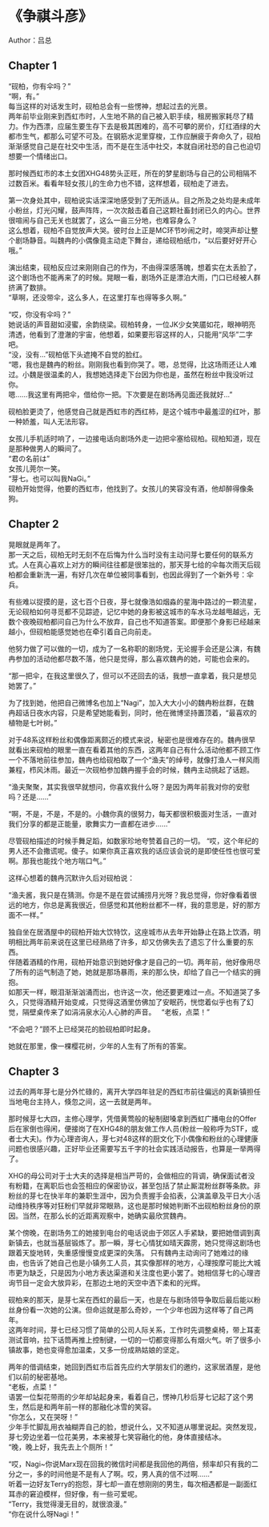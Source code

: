 # 《争祺斗彦》

Author：吕总

## Chapter 1
“砚柏，你有伞吗？”  
“啊，有。”  
每当这样的对话发生时，砚柏总会有一些愣神，想起过去的光景。  
两年前毕业刚来到西虹市时，人生地不熟的自己被入职手续，租房搬家耗尽了精力。作为西漂，应届生要生存下去是极其困难的，高不可攀的房价，灯红酒绿的大都市生气，都那么可望不可及。在钢筋水泥里穿梭，工作应酬疲于奔命久了，砚柏渐渐感觉自己是在社交中生活，而不是在生活中社交，本就自闭社恐的自己也迫切想要一个情绪出口。

那时候西虹市的本土女团XHG48势头正旺，所在的梦星剧场与自己的公司相隔不过数百米。看看年轻女孩儿的生命力也不错，这样想着，砚柏走了进去。

第一次身处其中，砚柏说实话深深地感受到了无所适从。目之所及之处均是未成年小粉丝，灯光闪耀，鼓声阵阵，一次次敲击着自己这颗社畜封闭已久的内心。世界很喧闹与自己无关也就罢了，这么一亩三分地，也难容身么？  
这么想着，砚柏不自觉放声大哭。彼时台上正是MC环节吵闹之时，啼哭声却让整个剧场静音。叫魏冉的小偶像竟主动走下舞台，递给砚柏纸巾，“以后要好好开心哦。”  

演出结束，砚柏反应过来刚刚自己的作为，不由得深感落魄，想着实在太丢脸了，这个剧场也不能再来了的时候。晃眼一看，剧场外正是漂泊大雨，门口已经被人群挤满了数排。  
“草啊，还没带伞，这么多人，在这里打车也得等多久啊。”  

“哎，你没有伞吗？”  
她说话的声音甜如浸蜜，余韵绕梁。砚柏转身，一位JK少女笑靥如花，眼神明亮清透，他看到了澄澈的宇宙，他想着，如果要形容这样的人，只能用“风华”二字吧。  
“没，没有…”砚柏低下头遮掩不自觉的脸红。  
“嗯，我也是魏冉的粉丝。刚刚我也看到你哭了。嗯，总觉得，比这场雨还让人难过。小魏是很温柔的人，我想她选择走下台因为你也是，虽然在粉丝中我没听过你。  
嗯……我这里有两把伞，借给你一把。下次要是在剧场再见面还我就好…”  

砚柏脸更烫了，他感觉自己就是西虹市的西红柿，是这个城市中最羞涩的红叶，那一种娇羞，叫人无法形容。    
 
女孩儿手机适时响了，一边接电话向剧场外走一边把伞塞给砚柏。砚柏知道，现在是那种做男人的瞬间了。    
“君の名前は”  
女孩儿莞尔一笑。  
“芽七。也可以叫我NaGi。”  
砚柏开始觉得，他要的西虹市，他找到了。女孩儿的笑容没有酒，他却醉得像条狗。  

## Chapter 2
晃眼就是两年了。  
那一天之后，砚柏无时无刻不在后悔为什么当时没有主动问芽七要任何的联系方式。人在真心喜欢上对方的瞬间往往都是很笨拙的，那天芽七给的伞每次雨天后砚柏都会重新洗一遍，有好几次在单位被同事看到，也因此得到了一个新外号：伞兵。

有些难以捉摸的是，这七百个日夜，芽七就像浩如烟淼的星海中路过的一颗流星，无论砚柏如何寻觅都不见踪迹，记忆中她的身影被这城市的车水马龙越甩越远，无数个夜晚砚柏都问自己为什么不放弃，自己也不知道答案。即便那个身影已经越来越小，但砚柏能感觉她也在牵引着自己向前走。

他努力做了可以做的一切，成为了一名称职的剧场党，无论握手会还是公演，有魏冉参加的活动他都尽数不落，他只是觉得，那么喜欢魏冉的她，可能也会来的。

“那一把伞，在我这里很久了，但可以不还回去的话，我想一直拿着，我只是想见她罢了。”

为了找到她，他把自己微博名也加上“Nagi”，加入大大小小的魏冉粉丝群，在魏冉超话日夜水内容，只是希望她能看到，同时，他在微博坚持置顶着，“最喜欢的植物是七叶树。”

对于48系这样粉丝和偶像距离颇近的模式来说，秘密也是很难存在的。魏冉很早就看出来砚柏的眼里一直在看着其他的东西，这两年自己有什么活动他都不顾工作一个不落地前往参加，魏冉也给砚柏取了一个“渔夫”的绰号，就像打渔人一样风雨兼程，栉风沐雨。最近一次砚柏参加魏冉握手会的时候，魏冉主动挑起了话题。

“渔夫聚聚，其实我很早就想问，你喜欢我什么呀？是因为两年前我对你的安慰吗？还是......”

“啊，不是，不是，不是的。小魏你真的很努力，每天都很积极面对生活，一直对我们分享的都是正能量，歌舞实力一直都在进步......”

尽管砚柏描述的时候手舞足蹈，如数家珍地夸赞着自己的一切。
“哎，这个年纪的男人还不会撒谎呢。傻子。如果你真正喜欢我的话应该会说的是即使任性也很可爱啊。那我也能找个地方喘口气。”

这样心想着的魏冉沉默许久后对砚柏说：

“渔夫酱，我只是在猜测。你是不是在尝试捕捞月光呀？我总觉得，你好像看着很远的地方，你总是离我很近，但感觉和其他粉丝都不一样，我的意思是，好的那方面不一样。”

独自坐在居酒屋中的砚柏开始大饮特饮，这座城市从去年开始静止在路上饮酒，明明相比两年前来说在这里已经熟络了许多，却又仿佛失去了遗忘了什么重要的东西。  
伴随着酒精的作用，砚柏开始意识到她好像才是自己的一切。两年前，他好像用尽了所有的运气制造了她，她就是那场暴雨，来的那么快，却给了自己一个结实的拥抱。  
如那天一样，眼泪渐渐汹涌而出，也许这一次，他还要更难过一点。不知道哭了多久，只觉得酒精开始变咸，只觉得这酒里仿佛加了安眠药，恍惚着似乎也有了幻觉，隔壁桌传来了如涓涓泉水沁人心肺的声音。
 
“老板，点菜！”

“不会吧？”顾不上已经哭花的脸砚柏即时起身。

她就在那里，像一棵樱花树，少年的人生有了所有的答案。

## Chapter 3

过去的两年芽七是分外忙碌的，离开大学四年驻足的西虹市前往偏远的真新镇担任当地电台主持人，倏忽之间，这一去就是两年。

那时候芽七大四，主修心理学，凭借黄莺般的秘制甜嗓拿到西虹广播电台的Offer后在家倒也得闲，便接岗了在XHG48的朋友做工作人员(粉丝一般称呼为STF，或者士大夫)。作为心理咨询人，芽七对48这样的厨文化下小偶像和粉丝的心理健康问题也很感兴趣，正好毕业还需要写五千字的社会实践活动报告，也算是一举两得了。

XHG的母公司对于士大夫的选择是相当严苛的，会做相应的背调，确保面试者没有粉籍，在离职后也会签相应的保密协议，甚至包括了禁止厮混粉丝群等条款。非粉丝的芽七在快半年的兼职生涯中，因为负责握手会掐表，公演盖章及平日大小活动维持秩序等对狂粉们早就非常眼熟，这也是那时候她判断不出砚柏粉丝身份的原因。当然，在那么长的近距离观察中，她确实最欣赏魏冉。

某个傍晚，在剧场务工的她接到电台的电话说由于郊区人手紧缺，要把她借调到真新镇去，也就当基层锻炼了。那一瞬，芽七心情犹如晴天霹雳，她只觉得这剧场也跟着天旋地转，失重感慢慢变成更深的失落。
只有魏冉主动询问了她难过的缘由，也告诉了她自己也是小镇务工人员，其实像那样的地方，心理按摩可能比大城市更为缺乏，只是因为小地方表达渠道和关注度也更小罢了。她相信芽七的心理咨询节目一定会大放异彩，在那边土地的天空中洒下柔和的光辉。

砚柏来的那天，是芽七呆在西虹的最后一天，也是在与剧场领导争取后最后能以粉丝身份看一次她的公演。但命运就是那么奇妙，一个少年也因为这样等了自己两年。  
这两年时间，芽七已经习惯了简单的公司人际关系，工作时先调整桌椅，带上耳麦测试音响，拉下话筒再推上控制键，一切的一切都变得那么有烟火气。听了很多小镇故事，她也变得愈加温柔，又多一份成熟姑娘的坚定。

两年的借调结束，她回到西虹市后首先应约大学朋友们的邀约，这家居酒屋，是他们以前的秘密基地。  
“老板，点菜！”  
语罢一位梨花带雨的少年却站起身来，看着自己，愣神几秒后芽七记起了这个男生，然后是和两年前一样的那融化冰雪的笑容。  
“你怎么，又在哭呀！”  
少年手忙脚乱用衣袖糊弄自己的脸，想说什么，又不知道从哪里说起。突然发现，芽七旁边坐着一位花美男，本来被芽七笑容融化的他，身体直接结冰。  
“晚，晚上好，我先去上个厕所！”

“哎，Nagi~你说Marx现在回我的微信时间都是我回他的两倍，频率却只有我的二分之一，多的时间他是不是有人了啊。哎，男人真的信不过啊……”  
听着一边好友Terry的抱怨，芽七却一直在想刚刚的男生，每次相遇都是一副面红耳赤的窘迫模样，但好像，有一些可爱呢。  
“Terry，我觉得漫无目的，就很浪漫。”  
“你在说什么呀Nagi！”

